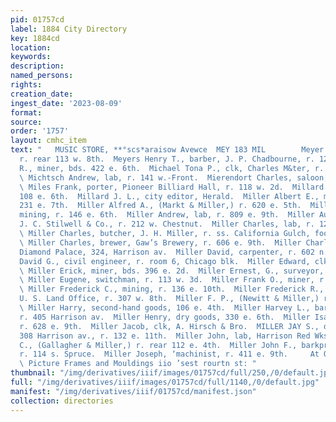 ```yaml
---
pid: 01757cd
label: 1884 City Directory
key: 1884cd
location: 
keywords: 
description: 
named_persons: 
rights: 
creation_date: 
ingest_date: '2023-08-09'
format: 
source: 
order: '1757'
layout: cmhc_item
text: "   MUSIC STORE, **°scs*araisow Avewce  MEY 183 MIL        Meyer Louis W., carpenter,
  r. rear 113 w. 8th.  Meyers Henry T., barber, J. P. Chadbourne, r. 127 w. 3d.  Meyers
  R., miner, bds. 422 e. 6th.  Michael Tona P., clk, Charles M&ter, r. 107 w. Chestnut.
  \ Michtsch Andrew, lab, r. 141 w.-Front.  Mierendort Charles, saloon, 426 w. Chestnut.
  \ Miles Frank, porter, Pioneer Billiard Hall, r. 118 w. 2d.  Millard George, clk,
  108 e. 6th.  Millard J. L., city editor, Herald.  Miller Albert E., miner, bds.
  231 e. 7th.  Miller Alfred A., (Markt & Miller,) r. 620 e. 5th.  Miller Amos G.,
  mining, r. 146 e. 6th.  Miller Andrew, lab, r. 809 e. 9th.  Miller August, driver,
  J. C. Stilwell & Co., r. 212 w. Chestnut.  Miller Charles, lab, r. 126 e. Chestnut.
  \ Miller Charles, butcher, J. H. Miller, r. ss. California Gulch, foot Leiter av.
  \ Miller Charles, brewer, Gaw’s Brewery, r. 606 e. 9th.  Miller Charles H., jeweler,
  Diamond Palace, 324, Harrison av.  Miller David, carpenter, r. 602 n. Pine.  Miller
  David G., civil engineer, r. room 6, Chicago blk.  Miller Edward, clk, Mansion House.
  \ Miller Erick, miner, bds. 396 e. 2d.  Miller Ernest, G., surveyor, r. 307 w. 8th.
  \ Miller Eugene, switchman, r. 113 w. 3d.  Miller Frank O., miner, r. 513 e. 10th.
  \ Miller Frederick C., mining, r. 136 e. 10th.  Miller Frederick R., chief clk,
  U. S. Land Office, r. 307 w. 8th.  Miller F. P., (Newitt & Miller,) r. 230 e. 6th.
  \ Miller Harry, second-hand goods, 106 e. 4th.  Miller Harvey L., barkpr, L. Janowitz,
  r. 405 Harrison av.  Miller Henry, dry goods, 330 e. 6th.  Miller Isaac, miner,
  r. 628 e. 9th.  Miller Jacob, clk, A. Hirsch & Bro.  MILLER JAY S., drugs and medicines,
  308 Harrison av., r. 132 e. 11th.  Miller John, lab, Harrison Red Wks.  Miller John
  C., (Gallagher & Miller,) r. rear 112 e. 4th.  Miller John F., barkpr, Dunn & McElugh,
  r. 114 s. Spruce.  Miller Joseph, ‘machinist, r. 411 e. 9th.     At Oleson & Ovren’s,
  \ Picture Frames and Mouldings iio ’sest rourtn st: "
thumbnail: "/img/derivatives/iiif/images/01757cd/full/250,/0/default.jpg"
full: "/img/derivatives/iiif/images/01757cd/full/1140,/0/default.jpg"
manifest: "/img/derivatives/iiif/01757cd/manifest.json"
collection: directories
---
```

